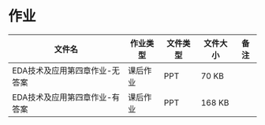 # 作业

文件名|作业类型|文件类型|文件大小|备注
---|---|---|---|---
EDA技术及应用第四章作业-无答案|课后作业|PPT|70 KB|
EDA技术及应用第四章作业-有答案|课后作业|PPT|168 KB|